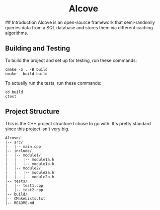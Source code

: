<h1 style="text-align: center;">Alcove</h1>
## Introduction
Alcove is an open-source framework that semi-randomly queries data from a SQL database and stores them via different caching algorithms.

## Building and Testing
To build the project and set up for testing, run these commands:
``` 
cmake -S . -B build
cmake --build build
```

To actually run the tests, run these commands:
```
cd build
ctest
```

## Project Structure
This is the C++ project structure I chose to go with. It's pretty standard since this project isn't very big.
```
Alcove/
|-- src/
|   |-- main.cpp
|-- include/
|   |-- module1/
|   |   |-- module1a.h
|   |   |-- module1b.h
|   |-- module2/
|   |   |-- module2a.h
|   |   |-- module2b.h
|-- tests/
|   |-- test1.cpp
|   |-- test2.cpp
|-- build/
|-- CMakeLists.txt
|-- README.md
```
